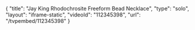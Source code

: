 {
    "title": "Jay King Rhodochrosite  Freeform Bead Necklace",
    "type": "solo",
    "layout": "iframe-static",
    "videoId": "112345398",
    "url": "\/tvpembed\/112345398"
}